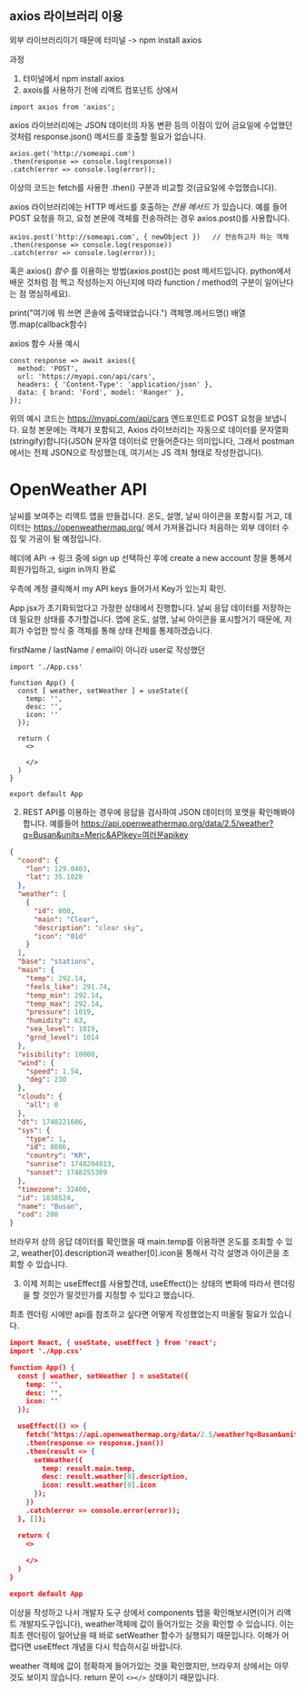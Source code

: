 ## axios 라이브러리 이용
외부 라이브러리이기 때문에
터미널 -> npm install axios

과정
1. 터미널에서 npm install axios
2. axois를 사용하기 전에 리액트 컴포넌트 상에서
```tsx
import axios from 'axios';
```
axios 라이브러리에는 JSON 데이터의 자동 변환 등의 이점이 있어 금요일에 수업했던 것처럼 response.json() 메서드를 호출할 필요가 없습니다.

```tsx
axios.get('http://someapi.com')
.then(response => console.log(response))
.catch(error => console.log(error));
```
이상의 코드는 fetch를 사용한 .then() 구분과 비교할 것(금요일에 수업했습니다).

axios 라이브러리에는 HTTP 메서드를 호출하는 _전용 메서드_ 가 있습니다.
예를 들어 POST 요청을 하고, 요청 본문에 객체를 전송하려는 경우 axios.post()를 사용합니다.

```tsx
axios.post('http://someapi.com', { newObject })   // 전송하고자 하는 객체
.then(response => console.log(response))
.catch(error => console.log(error));
```
혹은 axios() _함수_ 를 이용하는 방법(axios.post()는 post 메서드입니다. python에서 배운 것처럼 점 찍고 작성하는지 아닌지에 따라 function / method의 구분이 일어난다는 점 명심하세요).

print("여기에 뭐 쓰면 콘솔에 출력돼었습니다.")
객체명.메서드명()
배열명.map(callback함수)

axios 함수 사용 예시
```tsx
const response => await axios({
  method: 'POST',
  url: 'https://myapi.con/api/cars',
  headers: { 'Content-Type': 'application/json' },
  data: { brand: 'Ford', model: 'Ranger' },
});
```

위의 예시 코드는 https://myapi.com/api/cars 엔드포인트로 POST 요청을 보냅니다. 요청 본문에는 객체가 포함되고, Axios 라이브러리는 자동으로 데이터를 문자열화(stringify)합니다(JSON 문자열 데이터로 만들어준다는 의미입니다, 그래서 postman에서는 전체 JSON으로 작성했는데, 여기서는 JS 객처 형태로 작성한겁니다).

# OpenWeather API
날씨를 보여주는 리액트 앱을 만들겁니다.
온도, 설명, 날씨 아이콘을 포함시킬 거고, 데이터는 
https://openweathermap.org/ 에서 가져올겁니다
처음하는 외부 데이터 수집 및 가공이 될 예정입니다.

헤더에 APi -> 링크 중에 sign up 선택하신 후에 create a new account 창을 통해서 회원가입하고, sigin in까지 완료

우측에 계정 클릭해서 my API keys 들어가서 Key가 있는지 확인.

App.jsx가 초기화되었다고 가정한 상태에서 진행합니다.
날씨 응답 데이터를 저장하는 데 필요한 상태를 추가할겁니다. 앱에 온도, 설명, 날씨 아이콘을 표시할거기 때문에, 저희가 수업한 방식 중 객체를 통해 상태 전체를 통제하겠습니다.

firstName / lastName / email이 아니라
user로 작성했던 

```tsx
import './App.css'

function App() {
  const [ weather, setWeather ] = useState({
    temp: '', 
    desc: '', 
    icon: ''
  });

  return (
    <>
      
    </>
  )
}

export default App
```

2. REST API를 이용하는 경우에 응답을 검사하여 JSON 데이터의 포맷을 확인해봐야합니다. 예를들어
https://api.openweathermap.org/data/2.5/weather?q=Busan&units=Meric&APIkey=여러분apikey   

```json
{
  "coord": {
    "lon": 129.0403,
    "lat": 35.1028
  },
  "weather": [
    {
      "id": 800,
      "main": "Clear",
      "description": "clear sky",
      "icon": "01d"
    }
  ],
  "base": "stations",
  "main": {
    "temp": 292.14,
    "feels_like": 291.74,
    "temp_min": 292.14,
    "temp_max": 292.14,
    "pressure": 1019,
    "humidity": 63,
    "sea_level": 1019,
    "grnd_level": 1014
  },
  "visibility": 10000,
  "wind": {
    "speed": 1.54,
    "deg": 230
  },
  "clouds": {
    "all": 0
  },
  "dt": 1748221606,
  "sys": {
    "type": 1,
    "id": 8086,
    "country": "KR",
    "sunrise": 1748204013,
    "sunset": 1748255309
  },
  "timezone": 32400,
  "id": 1838524,
  "name": "Busan",
  "cod": 200
}
```
브라우저 상의 응답 데이터를 확인했을 때 main.temp를 이용하면 온도를 조회할 수 있고, 
weather[0].description과 weather[0].icon을 통해서 각각 설명과 아이콘을 조회할 수 있습니다.

3. 이제 저희는 useEffect를 사용할건데, useEffect()는 상태의 변화에 따라서 렌더링을 할 것인가 말것인가를 지정할 수 있다고 했습니다.

최초 렌더링 시에만 api를 참조하고 싶다면 어떻게 작성했었는지 떠올릴 필요가 있습니다.

```json
import React, { useState, useEffect } from 'react';
import './App.css'

function App() {
  const [ weather, setWeather ] = useState({
    temp: '', 
    desc: '', 
    icon: ''
  });

  useEffect(() => {
    fetch('https://api.openweathermap.org/data/2.5/weather?q=Busan&units=Meric&APIkey=a8620cf3cb7e1a978320434f79cc3b40')
    .then(response => response.json())
    .then(result => {
      setWeather({
        temp: result.main.temp,
        desc: result.weather[0].description,
        icon: result.weather[0].icon
      });
    })
    .catch(error => console.error(error));
  }, []);

  return (
    <>
      
    </>
  )
}

export default App
```

이상을 작성하고 나서 개발자 도구 상에서 components 탭을 확인해보시면(이거 리액트 개발자도구입니다), weather객체에 값이 들어가있는 것을 확인할 수 있습니다.
이는 최초 렌더링이 일어났을 때 바로 setWeather 함수가 실행되기 때문입니다. 이해가 어렵다면 useEffect 개념을 다시 학습하시길 바랍니다.

weather 객체에 값이 정확하게 들어가있는 것을 확인했지만, 브라우저 상에서는 아무것도 보이지 않습니다.
return 문이 `<></>` 상태이기 때문입니다.